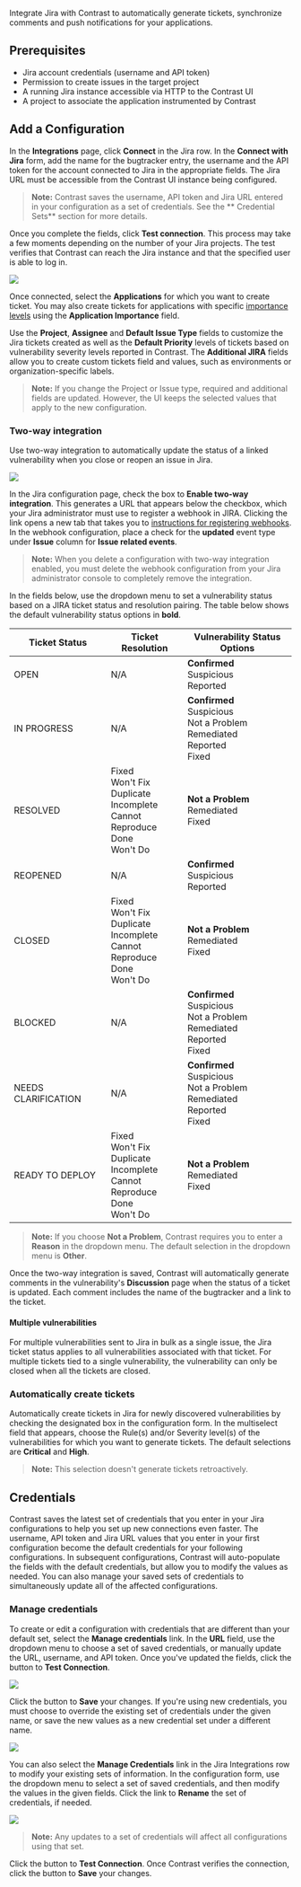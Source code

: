 <!--
title: "Jira Integration"
description: "Integrating Jira with Contrast"
tags: "Admin organization settings integrations jira"
-->


Integrate Jira with Contrast to automatically generate tickets, synchronize comments and push notifications for your applications.

## Prerequisites

* Jira account credentials (username and API token)
* Permission to create issues in the target project
* A running Jira instance accessible via HTTP to the Contrast UI
* A project to associate the application instrumented by Contrast

## Add a Configuration 

In the **Integrations** page, click **Connect** in the Jira row. In the **Connect with Jira** form, add the name for the bugtracker entry, the username and the API token for the account connected to Jira in the appropriate fields. The Jira URL must be accessible from the Contrast UI instance being configured.

> **Note:** Contrast saves the username, API token and Jira URL entered in your configuration as a set of credentials. See the ** Credential Sets** section for more details.

Once you complete the fields, click **Test connection**. This process may take a few moments depending on the number of your Jira projects. The test verifies that Contrast can reach the Jira instance and that the specified user is able to log in.

<a href="assets/images/Jira-connection-form.png" rel="lightbox" title="Configure a new Jira integration"><img class="thumbnail" src="assets/images/Jira-connection-form.png"/></a>

Once connected, select the **Applications** for which you want to create ticket. You may also create tickets for applications with specific [importance levels](user-appsmanage.html) using the **Application Importance** field.   

Use the **Project**, **Assignee** and **Default Issue Type** fields to customize the Jira tickets created as well as the **Default Priority** levels of tickets based on vulnerability severity levels reported in Contrast. The **Additional JIRA** fields allow you to create custom tickets field and values, such as environments or organization-specific labels. 

> **Note:** If you change the Project or Issue type, required and additional fields are updated. However, the UI keeps the selected values that apply to the new configuration.

### Two-way integration 

Use two-way integration to automatically update the status of a linked vulnerability when you close or reopen an issue in Jira. 

<a href="assets/images/Two-way-jira-integration.png" rel="lightbox" title="Enable two-way integration"><img class="thumbnail" src="assets/images/Two-way-jira-integration.png"/></a>

In the Jira configuration page, check the box to **Enable two-way integration**. This generates a URL that appears below the checkbox, which your Jira administrator must use to register a webhook in JIRA. Clicking the link opens a new tab that takes you to [instructions for registering webhooks](https://developer.atlassian.com/jiradev/jira-apis/webhooks#Webhooks-rest). In the webhook configuration, place a check for the **updated** event type under **Issue** column for **Issue related events**.

> **Note:** When you delete a configuration with two-way integration enabled, you must delete the webhook configuration from your Jira administrator console to completely remove the integration.

In the fields below, use the dropdown menu to set a vulnerability status based on a JIRA ticket status and resolution pairing. The table below shows the default vulnerability status options in **bold**. 

| Ticket Status | Ticket Resolution  | Vulnerability Status Options                               |
|---------------|--------------------|------------------------------------------------------------|
| OPEN          | N/A                | **Confirmed** <br> Suspicious <br>  Reported               |
| IN PROGRESS   | N/A                | **Confirmed** <br> Suspicious <br>  Not a Problem <br> Remediated <br> Reported <br> Fixed |
| RESOLVED      | Fixed <br> Won't Fix <br> Duplicate <br> Incomplete <br> Cannot Reproduce <br> Done <br> Won't Do | **Not a Problem** <br> Remediated <br> Fixed  |
| REOPENED      | N/A                | **Confirmed** <br> Suspicious <br> Reported                |
| CLOSED        | Fixed <br> Won't Fix <br> Duplicate <br> Incomplete <br> Cannot Reproduce <br> Done <br> Won't Do | **Not a Problem** <br> Remediated <br> Fixed  |
| BLOCKED       | N/A                | **Confirmed** <br> Suspicious <br>  Not a Problem <br> Remediated <br> Reported <br> Fixed |
| NEEDS CLARIFICATION | N/A          | **Confirmed** <br> Suspicious <br>  Not a Problem <br> Remediated <br> Reported <br> Fixed |
| READY TO DEPLOY | Fixed <br> Won't Fix <br> Duplicate <br> Incomplete <br> Cannot Reproduce <br> Done <br> Won't Do | **Not a Problem** <br> Remediated <br> Fixed |

> **Note:** If you choose **Not a Problem**, Contrast requires you to enter a **Reason** in the dropdown menu. The default selection in the dropdown menu is **Other**. 

Once the two-way integration is saved, Contrast will automatically generate comments in the vulnerability's **Discussion** page when the status of a ticket is updated. Each comment includes the name of the bugtracker and a link to the ticket. 

#### Multiple vulnerabilities

For multiple vulnerabilities sent to Jira in bulk as a single issue, the Jira ticket status applies to all vulnerabilities associated with that ticket. For multiple tickets tied to a single vulnerability, the vulnerability can only be closed when all the tickets are closed.

### Automatically create tickets 

Automatically create tickets in Jira for newly discovered vulnerabilities by checking the designated box in the configuration form. In the multiselect field that appears, choose the Rule(s) and/or Severity level(s) of the vulnerabilities for which you want to generate tickets. The default selections are **Critical** and **High**.

>**Note:** This selection doesn't generate tickets retroactively.

## Credentials

Contrast saves the latest set of credentials that you enter in your Jira configurations to help you set up new connections even faster. The username, API token and Jira URL values that you enter in your first configuration become the default credentials for your following configurations. In subsequent configurations, Contrast will auto-populate the fields with the default credentials, but allow you to modify the values as needed. You can also manage your saved sets of credentials to simultaneously update all of the affected configurations. 

### Manage credentials

To create or edit a configuration with credentials that are different than your default set, select the **Manage credentials** link. In the **URL** field, use the dropdown menu to choose a set of saved credentials, or manually update the URL, username, and API token. Once you've updated the fields, click the button to **Test Connection**. 

<a href="assets/images/Jira-connect-credentials.png" rel="lightbox" title="Set up a new JIRA configuration with saved credentials"><img class="thumbnail" src="assets/images/Jira-connect-credentials.png"/></a>

Click the button to **Save** your changes. If you're using new credentials, you must choose to override the existing set of credentials under the given name, or save the new values as a new credential set under a different name. 

<a href="assets/images/Jira-credentials-dialog.png" rel="lightbox" title="Override default JIRA credentials in your configuration"><img class="thumbnail" src="assets/images/Jira-credentials-dialog.png"/></a>

You can also select the **Manage Credentials** link in the Jira Integrations row to modify your existing sets of information. In the configuration form, use the dropdown menu to select a set of saved credentials, and then modify the values in the given fields. Click the link to **Rename** the set of credentials, if needed. 

<a href="assets/images/Manage-jira-credentials.png" rel="lightbox" title="Manage saved credentials"><img class="thumbnail" src="assets/images/Manage-jira-credentials.png"/></a>

>**Note:** Any updates to a set of credentials will affect all configurations using that set. 

Click the button to **Test Connection**. Once Contrast verifies the connection, click the button to **Save** your changes. 

